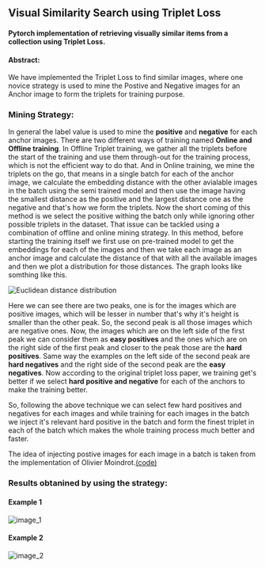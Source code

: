 
## Visual Similarity Search using Triplet Loss
#### Pytorch implementation of retrieving visually similar items from a collection using Triplet Loss.

#### Abstract:

We have implemented the Triplet Loss to find similar images, where one novice strategy is used to mine the Postive and Negative images for an Anchor image to form the triplets for training purpose.

### Mining Strategy:
In general the label value is used to mine the **positive** and **negative** for each anchor images. There are two different ways of training named **Online and Offline training**. In Offline Triplet training, we gather all the triplets before the start of the training and use them through-out for the training process, which is not the efficient way to do that. And in Online training, we mine the triplets on the go, that means in a single batch for each of the anchor image, we calculate the embedding distance with the other avialable images in the batch using the semi trained model and then use the image having the smallest distance as the positive and the largest distance one as the negative and that's how we form the triplets.
Now the short coming of this method is we select the positive withing the batch only while ignoring other possible triplets in the dataset. That issue can be tackled using a combination of offline and online mining strategy.
In this method, before starting the training itself we first use on pre-trained model to get the embeddings for each of the images and then we take each image as an anchor image and calculate the distance of that with all the available images and then we plot a distribution for those distances. The graph looks like somthing like this.


![Euclidean distance distribution](https://i.imgur.com/o4ZauaL.png)

Here we can see there are two peaks, one is for the images which are positive images, which will be lesser in number that's why it's height is smaller than the other peak. So, the second peak is all those images which are negative ones. Now, the images which are on the left side of the first peak we can consider them as **easy positives** and the ones which are on the right side of the first peak and closer to the peak those are the **hard positives**. Same way the examples on the left side of the second peak are **hard negatives** and the right side of the second peak are the **easy negatives**. Now according to the original triplet loss paper, we training get's better if we select **hard positive and  negative** for each of the anchors to make the training better.

So, following the above technique we can select few hard positives and negatives for each images and while training for each images in the batch we inject it's relevant hard positive in the batch and form the finest triplet in each of the batch which makes the whole training process much better and faster.

The idea of injecting postive images for each image in a batch is taken from the implementation of Olivier Moindrot.[(code)](https://github.com/omoindrot/tensorflow-triplet-loss)

### Results obtanined by using the strategy:
#### Example 1
![image_1](https://i.imgur.com/grUlgeN.jpg)

#### Example 2
![image_2](https://i.imgur.com/rdLtVaG.jpg)













